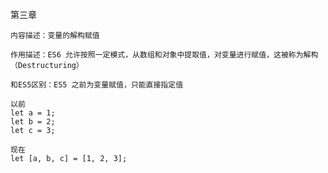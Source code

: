 第三章

    内容描述：变量的解构赋值

    作用描述：ES6 允许按照一定模式，从数组和对象中提取值，对变量进行赋值，这被称为解构（Destructuring）

    和ES5区别：ES5 之前为变量赋值，只能直接指定值

    以前
    let a = 1;
    let b = 2;
    let c = 3;

    现在
    let [a, b, c] = [1, 2, 3];